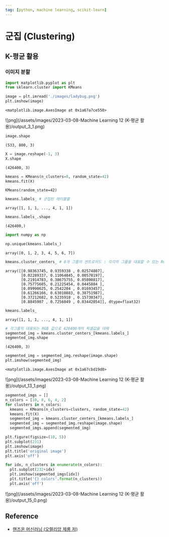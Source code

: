 ```yaml
---
tag: [python, machine learning, scikit-learn]
---
```


# 군집 (Clustering)

## K-평균 활용

### 이미지 분할


```python
import matplotlib.pyplot as plt
from sklearn.cluster import KMeans

image = plt.imread('./images/ladybug.png')
plt.imshow(image)
```




    <matplotlib.image.AxesImage at 0x1a67a7ce550>




    
![png](/assets/images/2023-03-08-Machine Learning 12 (K-평균 활용)/output_3_1.png)
    



```python
image.shape
```




    (533, 800, 3)




```python
X = image.reshape(-1, 3)
X.shape
```




    (426400, 3)




```python
kmeans = KMeans(n_clusters=8, random_state=42)
kmeans.fit(X)
```




    KMeans(random_state=42)




```python
kmeans.labels_ # 군집된 레이블블
```




    array([1, 1, 1, ..., 4, 1, 1])




```python
kmeans.labels_.shape
```




    (426400,)




```python
import numpy as np

np.unique(kmeans.labels_)
```




    array([0, 1, 2, 3, 4, 5, 6, 7])




```python
kmeans.cluster_centers_ # 8개 그룹의 센트로이드 : 각각의 그룹을 대표할 수 있는 RGB 조합 (색상정보보)
```




    array([[0.98363745, 0.9359338 , 0.02574807],
           [0.02289337, 0.11064845, 0.00578197],
           [0.21914783, 0.38675755, 0.05800817],
           [0.75775605, 0.21225454, 0.0445884 ],
           [0.09990625, 0.2542204 , 0.01693457],
           [0.61266166, 0.63010883, 0.38751987],
           [0.37212682, 0.5235918 , 0.15730347],
           [0.8845907 , 0.7256049 , 0.03442054]], dtype=float32)




```python
kmeans.labels_
```




    array([1, 1, 1, ..., 4, 1, 1])




```python
# 각그룹의 대표되는 RGB 값으로 426400개의 픽셀값을 대체
segmented_img = kmeans.cluster_centers_[kmeans.labels_]
segmented_img.shape
```




    (426400, 3)




```python
segmented_img = segmented_img.reshape(image.shape)
plt.imshow(segmented_img)
```




    <matplotlib.image.AxesImage at 0x1a67cbd19d0>




    
![png](/assets/images/2023-03-08-Machine Learning 12 (K-평균 활용)/output_13_1.png)
    



```python
segmented_imgs = []
n_colors = [10, 8, 6, 4, 2]
for clusters in n_colors:
  kmeans = KMeans(n_clusters=clusters, random_state=42)
  kmeans.fit(X)
  segmented_img = kmeans.cluster_centers_[kmeans.labels_]
  segmented_img = segmented_img.reshape(image.shape)
  segmented_imgs.append(segmented_img)
```


```python
plt.figure(figsize=(10, 5))
plt.subplot(231)
plt.imshow(image)
plt.title('original image')
plt.axis('off')

for idx, n_clusters in enumerate(n_colors):
  plt.subplot(232+idx)
  plt.imshow(segmented_imgs[idx])
  plt.title('{} colors'.format(n_clusters))
  plt.axis('off')
```


    
![png](/assets/images/2023-03-08-Machine Learning 12 (K-평균 활용)/output_15_0.png)
    

## Reference
- [핸즈온 머신러닝 (오렐리앙 제롱 저)](https://www.aladin.co.kr/shop/wproduct.aspx?ItemId=237677114)